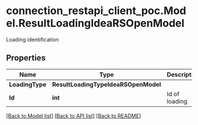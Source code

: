 # connection_restapi_client_poc.Model.ResultLoadingIdeaRSOpenModel
Loading identification

## Properties

Name | Type | Description | Notes
------------ | ------------- | ------------- | -------------
**LoadingType** | **ResultLoadingTypeIdeaRSOpenModel** |  | [optional] 
**Id** | **int** | Id of loading | [optional] 

[[Back to Model list]](../README.md#documentation-for-models) [[Back to API list]](../README.md#documentation-for-api-endpoints) [[Back to README]](../README.md)

